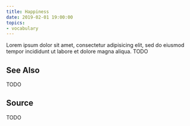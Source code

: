 ```yaml
---
title: Happiness
date: 2019-02-01 19:00:00
topics:
- vocabulary
---
```


Lorem ipsum dolor sit amet, consectetur adipisicing elit, sed do eiusmod tempor incididunt ut labore et dolore magna aliqua.  TODO

## See Also
TODO

## Source
TODO


